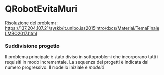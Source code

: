 # QRobotEvitaMuri
Risoluzione del problema: https://137.204.107.21/syskb/it.unibo.iss2015intro/docs/Material/TemaFinaleLMBO2017.html

### Suddivisione progetto
Il problema principale è stato diviso in sottoproblemi che incorporano tutti i requisiti in modo incrementale.
La sequenza dei progetti è indicata dal numero progressivo. Il modello iniziale è *model0*


